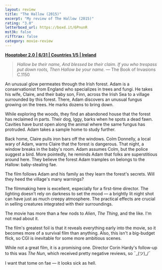 ```yaml
---
layout: review
title: "The Hallow (2015)"
excerpt: "My review of The Hallow (2015)"
rating: "3.0"
letterboxd_url: https://boxd.it/6PnunR
mst3k: false
rifftrax: false
category: movie-review
---
```


<b><a href="https://boxd.it/pRPis/detail" title="Hooptober 2.0 | 6/31 | Countries 1/5 | Ireland" target="_blank" rel="noopener">Hooptober 2.0 | 6/31 | Countries 1/5 | Ireland</a></b>

<blockquote><i>Hallow be their name,
And blessed be their claim.
If you who trespass put down roots,
Then Hallow be your name.</i>
— The Book of Invasions C.1150</blockquote>
An unusual glow permeates through the Irish forest. Adam is a conservationist from England who specializes in trees and fungi. He takes his wife, Claire, and their baby son, Finn, across the Irish Sea to a village surrounded by this forest. There, Adam discovers an unusual fungus growing on the trees. He marks dozens to bring down.

While exploring the woods, they find an abandoned house that the forest has reclaimed in parts. Their dog, Iggy, barks when he spots a dead fawn. Cavities have burst open along the animal where the same fungus has protruded. Adam takes a sample home to study further.

Back home, Claire pulls iron bars off the windows. Colm Donnelly, a local wary of Adam, warns Claire that the forest is dangerous. That night, a window breaks in the baby's room. Adam assumes Colm, but the police suggest a bird. More pointedly, he reminds Adam that folks are superstitious around here. They believe the forest Adam tramples on belongs to the Hallow: baby-stealing fae.

The film follows Adam and his family as they learn the forest's secrets. Will they heed the village's many warnings?

The filmmaking here is excellent, especially for a first-time director. The lighting doesn't rely on darkness to set the mood — a brightly lit night shot can have just as much creepy atmosphere. The practical effects are crucial in selling creatures integrated with their surroundings.

The movie has more than a few nods to <i>Alien</i>, <i>The Thing</i>, and the like. I'm not mad about it.

The film's greatest foil is that it reveals everything early into the movie, so it becomes more of a survival film than anything. Also, this isn't a big-budget flick, so CGI is inevitable for some more ambitious scenes.

While not a great film, it is a promising one. Director Corin Hardy's follow-up to this was <i>The Nun</i>, which received pretty negative reviews, so ¯\_(ツ)\_/¯

I want that tome on fae — it looks sick as hell.
